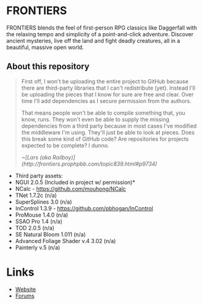 # FRONTIERS
FRONTIERS blends the feel of first-person RPG classics like Daggerfall with the
relaxing tempo and simplicity of a point-and-click adventure. Discover ancient
mysteries, live off the land and fight deadly creatures, all in a beautiful,
massive open world.

## About this repository

> First off, I won't be uploading the entire project to GitHub because there
> are third-party libraries that I can't redistribute (yet). Instead I'll be
> uploading the pieces that I know for sure are free and clear. Over time I'll
> add dependencies as I secure permission from the authors.
>
> That means people won't be able to compile something that, you know, runs.
> They won't even be able to supply the missing dependencies from a third party
> because in most cases I've modified the middleware I'm using. They'll just be
> able to look at pieces. Does this break some kind of GitHub code? Are
> repositories for projects expected to be complete? I dunno.
>
> <cite>
> ~[Lars (aka Railboy)](http://frontiers.prophpbb.com/topic839.html#p9734)
> </cite>

* Third party assets:
* NGUI 2.0.5 (Included in project w/ permission)* 
* NCalc - https://github.com/mouhong/NCalc
* TNet 1.7.2c (n/a)
* SuperSplines 3.0 (n/a)
* InControl 1.3.9 - https://github.com/pbhogan/InControl
* ProMouse 1.4.0 (n/a)
* SSAO Pro 1.4 (n/a)
* TOD 2.0.5 (n/a)
* SE Natural Bloom 1.011 (n/a)
* Advanced Foliage Shader v.4 3.02 (n/a)
* Painterly v.5 (n/a)


# Links
* [Website](http://explore-frontiers.com/)
* [Forums](http://frontiers.prophpbb.com/)
